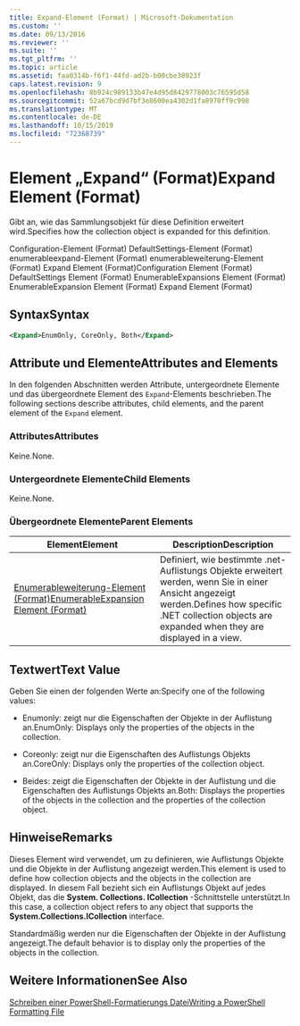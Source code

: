 ```yaml
---
title: Expand-Element (Format) | Microsoft-Dokumentation
ms.custom: ''
ms.date: 09/13/2016
ms.reviewer: ''
ms.suite: ''
ms.tgt_pltfrm: ''
ms.topic: article
ms.assetid: faa0314b-f6f1-44fd-ad2b-b00cbe38923f
caps.latest.revision: 9
ms.openlocfilehash: 8b924c989133b47e4d95d8429778003c76595d58
ms.sourcegitcommit: 52a67bcd9d7bf3e8600ea4302d1fa8970ff9c998
ms.translationtype: MT
ms.contentlocale: de-DE
ms.lasthandoff: 10/15/2019
ms.locfileid: "72368739"
---
```

# <a name="expand-element-format"></a><span data-ttu-id="fae94-102">Element „Expand“ (Format)</span><span class="sxs-lookup"><span data-stu-id="fae94-102">Expand Element (Format)</span></span>

<span data-ttu-id="fae94-103">Gibt an, wie das Sammlungsobjekt für diese Definition erweitert wird.</span><span class="sxs-lookup"><span data-stu-id="fae94-103">Specifies how the collection object is expanded for this definition.</span></span>

<span data-ttu-id="fae94-104">Configuration-Element (Format) DefaultSettings-Element (Format) enumerableexpand-Element (Format) enumerableweiterung-Element (Format) Expand Element (Format)</span><span class="sxs-lookup"><span data-stu-id="fae94-104">Configuration Element (Format) DefaultSettings Element (Format) EnumerableExpansions Element (Format) EnumerableExpansion Element (Format) Expand Element (Format)</span></span>

## <a name="syntax"></a><span data-ttu-id="fae94-105">Syntax</span><span class="sxs-lookup"><span data-stu-id="fae94-105">Syntax</span></span>

```xml
<Expand>EnumOnly, CoreOnly, Both</Expand>
```

## <a name="attributes-and-elements"></a><span data-ttu-id="fae94-106">Attribute und Elemente</span><span class="sxs-lookup"><span data-stu-id="fae94-106">Attributes and Elements</span></span>

<span data-ttu-id="fae94-107">In den folgenden Abschnitten werden Attribute, untergeordnete Elemente und das übergeordnete Element des `Expand`-Elements beschrieben.</span><span class="sxs-lookup"><span data-stu-id="fae94-107">The following sections describe attributes, child elements, and the parent element of the `Expand` element.</span></span>

### <a name="attributes"></a><span data-ttu-id="fae94-108">Attributes</span><span class="sxs-lookup"><span data-stu-id="fae94-108">Attributes</span></span>

<span data-ttu-id="fae94-109">Keine.</span><span class="sxs-lookup"><span data-stu-id="fae94-109">None.</span></span>

### <a name="child-elements"></a><span data-ttu-id="fae94-110">Untergeordnete Elemente</span><span class="sxs-lookup"><span data-stu-id="fae94-110">Child Elements</span></span>

<span data-ttu-id="fae94-111">Keine.</span><span class="sxs-lookup"><span data-stu-id="fae94-111">None.</span></span>

### <a name="parent-elements"></a><span data-ttu-id="fae94-112">Übergeordnete Elemente</span><span class="sxs-lookup"><span data-stu-id="fae94-112">Parent Elements</span></span>

|<span data-ttu-id="fae94-113">Element</span><span class="sxs-lookup"><span data-stu-id="fae94-113">Element</span></span>|<span data-ttu-id="fae94-114">Description</span><span class="sxs-lookup"><span data-stu-id="fae94-114">Description</span></span>|
|-------------|-----------------|
|[<span data-ttu-id="fae94-115">Enumerableweiterung-Element (Format)</span><span class="sxs-lookup"><span data-stu-id="fae94-115">EnumerableExpansion Element (Format)</span></span>](./enumerableexpansion-element-format.md)|<span data-ttu-id="fae94-116">Definiert, wie bestimmte .net-Auflistungs Objekte erweitert werden, wenn Sie in einer Ansicht angezeigt werden.</span><span class="sxs-lookup"><span data-stu-id="fae94-116">Defines how specific .NET collection objects are expanded when they are displayed in a view.</span></span>|

## <a name="text-value"></a><span data-ttu-id="fae94-117">Textwert</span><span class="sxs-lookup"><span data-stu-id="fae94-117">Text Value</span></span>

<span data-ttu-id="fae94-118">Geben Sie einen der folgenden Werte an:</span><span class="sxs-lookup"><span data-stu-id="fae94-118">Specify one of the following values:</span></span>

- <span data-ttu-id="fae94-119">Enumonly: zeigt nur die Eigenschaften der Objekte in der Auflistung an.</span><span class="sxs-lookup"><span data-stu-id="fae94-119">EnumOnly: Displays only the properties of the objects in the collection.</span></span>

- <span data-ttu-id="fae94-120">Coreonly: zeigt nur die Eigenschaften des Auflistungs Objekts an.</span><span class="sxs-lookup"><span data-stu-id="fae94-120">CoreOnly: Displays only the properties of the collection object.</span></span>

- <span data-ttu-id="fae94-121">Beides: zeigt die Eigenschaften der Objekte in der Auflistung und die Eigenschaften des Auflistungs Objekts an.</span><span class="sxs-lookup"><span data-stu-id="fae94-121">Both: Displays the properties of the objects in the collection and the properties of the collection object.</span></span>

## <a name="remarks"></a><span data-ttu-id="fae94-122">Hinweise</span><span class="sxs-lookup"><span data-stu-id="fae94-122">Remarks</span></span>

<span data-ttu-id="fae94-123">Dieses Element wird verwendet, um zu definieren, wie Auflistungs Objekte und die Objekte in der Auflistung angezeigt werden.</span><span class="sxs-lookup"><span data-stu-id="fae94-123">This element is used to define how collection objects and the objects in the collection are displayed.</span></span> <span data-ttu-id="fae94-124">In diesem Fall bezieht sich ein Auflistungs Objekt auf jedes Objekt, das die **System. Collections. ICollection** -Schnittstelle unterstützt.</span><span class="sxs-lookup"><span data-stu-id="fae94-124">In this case, a collection object refers to any object that supports the  **System.Collections.ICollection** interface.</span></span>

<span data-ttu-id="fae94-125">Standardmäßig werden nur die Eigenschaften der Objekte in der Auflistung angezeigt.</span><span class="sxs-lookup"><span data-stu-id="fae94-125">The default behavior is to display only the properties of the objects in the collection.</span></span>

## <a name="see-also"></a><span data-ttu-id="fae94-126">Weitere Informationen</span><span class="sxs-lookup"><span data-stu-id="fae94-126">See Also</span></span>

[<span data-ttu-id="fae94-127">Schreiben einer PowerShell-Formatierungs Datei</span><span class="sxs-lookup"><span data-stu-id="fae94-127">Writing a PowerShell Formatting File</span></span>](./writing-a-powershell-formatting-file.md)
